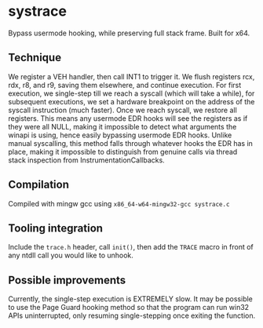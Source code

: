 # systrace
Bypass usermode hooking, while preserving full stack frame. Built for x64.

## Technique
We register a VEH handler, then call INT1 to trigger it. We flush registers rcx, rdx, r8, and r9, saving them elsewhere, and continue execution. For first execution, we single-step till we reach a syscall (which will take a while), for subsequent executions, we set a hardware breakpoint on the address of the syscall instruction (much faster). Once we reach syscall, we restore all registers. This means any usermode EDR hooks will see the registers as if they were all NULL, making it impossible to detect what arguments the winapi is using, hence easily bypassing usermode EDR hooks. Unlike manual syscalling, this method falls through whatever hooks the EDR has in place, making it impossible to distinguish from genuine calls via thread stack inspection from InstrumentationCallbacks.

## Compilation
Compiled with mingw gcc using `x86_64-w64-mingw32-gcc systrace.c`

## Tooling integration
Include the `trace.h` header, call `init()`, then add the `TRACE` macro in front of any ntdll call you would like to unhook.

## Possible improvements
Currently, the single-step execution is EXTREMELY slow. It may be possible to use the Page Guard hooking method so that the program can run win32 APIs uninterrupted, only resuming single-stepping once exiting the function.
